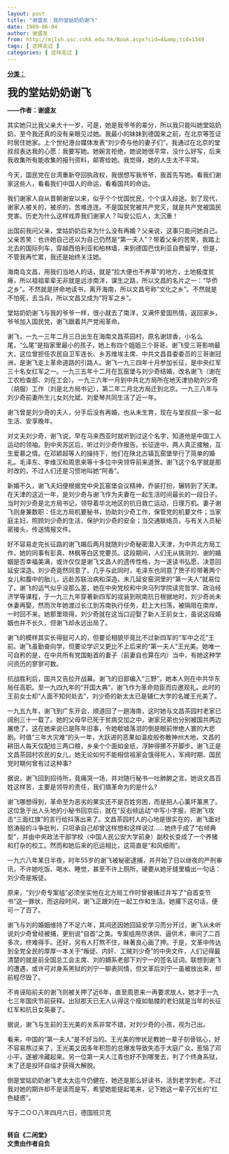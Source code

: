 ```yaml
---
layout: post
title: "谢盛友：我的堂姑奶奶谢飞"
date: 1989-06-04
author: 谢盛友
from: http://mjlsh.usc.cuhk.edu.hk/Book.aspx?cid=4&amp;tid=1349
tags: [ 这样走过 ]
categories: [ 这样走过 ]
---
```


<div style="margin: 15px 10px 10px 0px;">
<div>
<span id="ctl00_ContentPlaceHolder1_chapter1_SubjectLabel" style="font-weight:bold;text-decoration:underline;">
   分类：
  </span>
</div>
<p>
<strong>
<font size="5">
    我的堂姑奶奶谢飞
   </font>
</strong>
</p>
<p>
<strong>
   ——作者：谢盛友
  </strong>
</p>
<p>
  其实她只比我父亲大十一岁，可是，她是我爷爷的辈分，所以我只能叫她堂姑奶奶，至今我还真的没有亲眼见过她。我最小的妹妹到德国来之前，在北京等签证时居住她家。上个世纪港台媒体发表“刘少奇与他的妻子们”，我通过在北京的堂叔叔表达我的心愿：我要写她。她婉言拒绝，她说她很平常，没什么好写，后来我收集所有能收集的报刊资料，邮寄给她。我觉得，她的人生太不平常。
 </p>
<p>
  今天，国民党在台湾重新夺回执政权，我很想写我爷爷，我首先写她。看我们谢家这些人，看看我们中国人的命运，看看国共的命运。
 </p>
<p>
  我们谢家人自从晋朝谢安以来，似乎个个忧国忧民，个个误入歧途。到了现代，谢家人被关的，被杀的，苦难连连。不是国民党被共产党灭，就是共产党被国民党害。历史为什么这样戏弄我们谢家人？叫安公后人，太沉重！
 </p>
<p>
  出国前我问父亲，堂姑奶奶后来为什么没有再婚？父亲说，这事只能问她自己。父亲苦笑：也许她自己还以为自己仍然是“第一夫人”？带着父亲的苦笑，我踏上北去的国际列车，穿越西伯利亚和柏林墙，来到德国巴伐利亚自费留学，但是，不管我再忙累，我还是始终关注她。
 </p>
<p>
  海南岛文昌，用我们当地人的话，就是“拉大便也不养草”的地方，土地极度贫瘠，所以祖祖辈辈无非就是远涉南洋，谋生之路，所以文昌的名片之一：“华侨之乡”。不然就是拼命地读书，离开海南，所以文昌号称“文化之乡”。不然就是不怕死，去当兵，所以文昌又成为“将军之乡”。
 </p>
<p>
  堂姑奶奶谢飞与我的爷爷一样，很小就去了南洋，又满怀爱国热情，返回家乡，爷爷加入国民党，谢飞跟着共产党闹革命。
 </p>
<p>
  谢飞，一九一三年二月三日出生在海南文昌茶园村，原名谢琼香，小名么尾，“么尾”是指家里最小的孩子，她上有四个姐姐三个哥哥。谢飞受三哥影响最大，这位曾担任农民自卫军连长、乡苏维埃主席、中共文昌县委委员的三哥谢冠洲，是谢飞走上革命道路的引路人。谢飞一九三四年十月参加长征，是中央红军三十名女红军之一。一九三五年十二月在瓦窑堡与刘少奇结婚，改名谢飞（谢在工农检查部、刘在工会）。一九三六年一月到中共北方局所在地天津协助刘少奇（胡服）工作（刘是北方局书记），第二年二月北方局迁到北京。一九三八年与刘少奇前妻所生儿女刘允斌、刘爱琴共同生活了近一年。
 </p>
<p>
  谢飞曾是刘少奇的夫人，分手后没有再婚，也从未生育，现在与堂叔叔一家一起生活、安享晚年。
 </p>
<p>
  对丈夫刘少奇，谢飞说，早在马来西亚时就听到过这个名字，知道他是中国工人运动的领袖。到中央苏区后，听过刘少奇作报告。长征途中，两人真正接触，互生爱慕之情。在邓颖超等人的操持下，他们在陕北古镇瓦窑堡举行了简单的婚礼。毛泽东、李维汉和周恩来等十多位中央领导前来道贺。谢飞这个名字就是那时改的，不过人们还是习惯地叫她“阿香”。
 </p>
<p>
  新婚不久，谢飞夫妇便根据党中央瓦窑堡会议精神，乔装打扮，辗转到了天津。在天津的这近一年，是刘少奇与谢飞作为夫妻在一起生活时间最长的一段日子。当时刘少奇是北方局书记，领导着华北地区的抗日救亡运动，日理万机。妻子谢飞则身兼数职：任北方局机要秘书，协助刘少奇工作，保管党的机要文件；当家庭主妇，照顾刘少奇的生活，保护刘少奇的安全；当交通联络员，与有关人员秘密接头，传送情报文件。
 </p>
<p>
  好不容易走完长征路的谢飞婚后两月就随刘少奇秘密潜入天津，为中共北方局工作，她的同事有彭真、林枫等白区党要员。这段期间，人们无从揣测刘、谢的婚姻是否幸福美满，或许仅仅是谢飞文昌人的遗传性格，为一遂读书弘愿，决意回延安深造。刘少奇竟然同意了。几乎与此同时，毛泽东也同意了贺子珍带著两个女儿和腹中的胎儿，远赴苏联治病和深造。未几延安窑洞里的“第一夫人”就易位了。谢飞的运气似乎没那么差，她在中央党校和中央马列学院读完哲学、政治经济学等课程，于一九三九年穿著新四军的戎装到皖南抗日根据地时，刘少奇尚未休妻再娶，然而次年她渡过长江到苏南执行任务，赶上大扫荡，被隔阻在南岸，一时回不来。她那里晓得，刘少奇就在这当口迎娶了新人王前女士，虽说这段婚姻也并不长久，但谢飞却永远出局了。
 </p>
<p>
  谢飞的模样其实长得挺可人的，但要论相貌毕竟比不过新四军的“军中之花”王前。谢飞虽勤奋向学，但要论学识又更比不上后来的“第一夫人”王光美。她唯一可自矜的是，在中共所有党国魁首的妻子（前妻自也算在内）当中，有她这种学问资历的寥寥可数。
 </p>
<p>
  抗战胜利后，国共又告拉开战幕。谢飞的旧部编入“三野”，她本人则在中共华东局任高职。至一九四九年的“开国大典”，谢飞作为革命勋臣而应邀观礼。此时的王前女士却“人面不知何处去”，刘少奇的新太太已是辅仁大学的名嫒王光美了。
 </p>
<p>
  一九五九年，谢飞到广东开会，顺道回了一趟海南，这时她与文昌茶园村老家已阔别三十一载了。她的父母早已死于贫病交加之中，谢家兄弟也分别被国共两边屠绝了。这在她来说已是陈年旧事，令她欷嘘落泪的倒是眼前惨绝人寰的大悲剧。时值“三年大灾难”的头一年，大跃进的恶果如温疫般弥散神州大地，文昌的耕田人每天仅配给三两口粮，乡亲个个面如金纸，浮肿得挪不开脚步。谢飞正是文昌茶园村农民的女儿，她无论如何不能相信祖家会饿得死人，军阀时期、国民党时期何曾有过这种事?
 </p>
<p>
  据说，谢飞回到招待所，竟痛哭一场，并对随行秘书一吐肺腑之言。她说文昌百姓这样苦，主要是领导的责任，我们搞革命为的是什么?
 </p>
<p>
  谢飞哪想得到，革命至为恶劣的果实还不是百姓穷困，而是把人心薰坏薰黑了。这位急于出人头地的小秘书回京后，就在“反右倾运动”中写小字报，把谢飞攻击“三面红旗”的言行给抖落出来了。文昌茶园村人的心地是很实在的，谢飞面对怒涛般的斗争批判，只坦承自己却曾这样想和这样说过……她终于成了“右倾典型”，并由中央政法干部学校（中国人民公安大学前身）副校长变成了一个养猪和打杂的校工。然而和她后来的厄运相比，这简直是“和风细雨”。
 </p>
<p>
  一九六八年某日半夜，时年55岁的谢飞被秘密逮捕，并开始了日以继夜的严刑审讯，不许她吃饭、喝水、睡觉，甚至不许上厕所，硬要从她牙缝里橇出一句话：刘少奇是叛徒。
 </p>
<p>
  原来，“刘少奇专案组”必须坐实他在北方局工作时曾被捕过并写了“自首变节书”这一罪状，而这段时间，谢飞正跟刘在一起工作和生活。她撂下这句话，便可一了百了。
 </p>
<p>
  谢飞与刘的婚姻维持了不足六年，其间还因她回延安学习而分开过，谢飞从未听说刘少奇曾经被捕，更别说“自首”之类。专案组用尽诱供、逼供术，审问了二百多次，终难得手。还好，另有人打熬不住，昧著良心画了押。于是，文革中传达到全党全民的厚厚一本关于“叛徒、内奸、工贼刘少奇”的中央文件，人们记得最清楚的就是前全国总工会主席、刘的嫡系老部下刘宁一的签名证词。联想到谢飞的遭遇，或许可对身系黑狱的刘宁一聊表同情，但文革后刘宁一虽被放出来，却前程尽毁了。
 </p>
<p>
  不肯诬陷前夫的谢飞则被关押了近6年，直至周恩来一再要求放人，她才于一九七三年国庆节前获释。出狱那天已无人认得这个瘦如骷髅的老妇就是当年的长征红军和抗日女英豪了。
 </p>
<p>
  据说，谢飞与生前的王光美的关系非常不错，对刘少奇的小孩，视为己出。
 </p>
<p>
  看来，中国的“第一夫人”是不好当的。王光美的惨状足教她一辈子刻骨铭心，好不容易熬过来了，王光美又因多年积怨的总爆发导致失态于大庭广众，惹恼了邓小平，遂被冷藏起来。另一位第一夫人江青也好不到哪里去，判了个终身系狱，末了还是投环自缢才获得大解脱。
 </p>
<p>
  倒是堂姑奶奶谢飞老太太迄今仍健在，她还是那么好读书，活到老学到老。不过我对她的期许却不是读而是写，希望她能提起笔来，记下她这一辈子冗长的“红色疑惑”。
 </p>
<p>
  写于二ＯＯ八年四月六日，德国班贝克
 </p>
<p>
<br/>
<strong>
   转自《二闲堂》
   <br/>
   文责由作者自负
  </strong>
</p>
</div>
